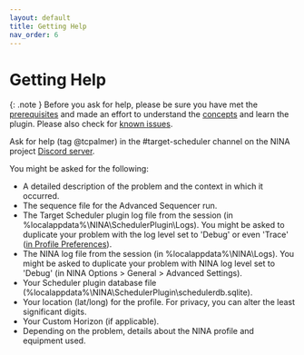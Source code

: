 ```yaml
---
layout: default
title: Getting Help
nav_order: 6
---
```


# Getting Help

{: .note }
Before you ask for help, please be sure you have met the [prerequisites](getting-started.html#prerequisites) and made an effort to understand the [concepts](concepts/index.html) and learn the plugin.  Please also check for [known issues](release.html#known-issues).

Ask for help (tag @tcpalmer) in the #target-scheduler channel on the NINA project [Discord server](https://discord.com/invite/rWRbVbw).

You might be asked for the following:
* A detailed description of the problem and the context in which it occurred.
* The sequence file for the Advanced Sequencer run.
* The Target Scheduler plugin log file from the session (in %localappdata%\NINA\SchedulerPlugin\Logs\).  You might be asked to duplicate your problem with the log level set to 'Debug' or even 'Trace' ([in Profile Preferences](target-management/profiles.html#general-preferences)).
* The NINA log file from the session (in %localappdata%\NINA\Logs\).  You might be asked to duplicate your problem with NINA log level set to 'Debug' (in NINA Options > General > Advanced Settings).
* Your Scheduler plugin database file (%localappdata%\NINA\SchedulerPlugin\schedulerdb.sqlite).
* Your location (lat/long) for the profile.  For privacy, you can alter the least significant digits.
* Your Custom Horizon (if applicable).
* Depending on the problem, details about the NINA profile and equipment used.
